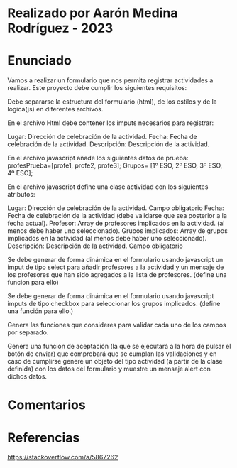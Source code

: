 # Realizado por Aarón Medina Rodríguez - 2023

# Enunciado

Vamos a realizar un formulario que nos permita registrar actividades a realizar.
Este proyecto debe cumplir los siguientes requisitos:

Debe separarse la estructura del formulario (html), de los estilos y de la lógica(js) en diferentes archivos.

En el archivo Html debe contener los imputs necesarios para registrar:

Lugar: Dirección de celebración de la actividad.
Fecha: Fecha de celebración de la actividad.
Descripción: Descripción de la actividad.

En el archivo javascript añade los siguientes datos de prueba:
profesPrueba=[profe1, profe2, profe3];
Grupos= [1º ESO, 2º ESO, 3º ESO, 4º ESO];

En el archivo javascript define una clase actividad con los siguientes atributos:

Lugar: Dirección de celebración de la actividad. Campo obligatorio
Fecha: Fecha de celebración de la actividad (debe validarse que sea posterior a la fecha actual).
Profesor: Array de profesores implicados en la actividad. (al menos debe haber uno seleccionado).
Grupos implicados: Array de grupos implicados en la actividad (al menos debe haber uno seleccionado).
Descripción: Descripción de la actividad. Campo obligatorio

Se debe generar de forma dinámica en el formulario usando javascript un imput de tipo select para añadir profesores a la actividad y un mensaje de los profesores que han sido agregados a la lista de profesores. (define una funcion para ello)

Se debe generar de forma dinámica en el formulario usando javascript imputs de tipo checkbox para seleccionar los grupos implicados. (define una función para ello.)

Genera las funciones que consideres para validar cada uno de los campos por separado.

Genera una función de aceptación (la que se ejecutará a la hora de pulsar el botón de enviar) que comprobará que se cumplan las validaciones y en caso de cumplirse genere un objeto del tipo actividad (a partir de la clase definida) con los datos del formulario y muestre un mensaje alert con dichos datos.

# Comentarios

# Referencias

https://stackoverflow.com/a/5867262

